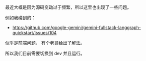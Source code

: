 
最近大概是因为源码变动过于频繁，所以这里也出现了一些问题。

例如我碰到的：

- https://github.com/google-gemini/gemini-fullstack-langgraph-quickstart/issues/104

似乎是前端问题， 有个老哥给出了解法。

所以我们目前需要切换到 dev 并且运行。

